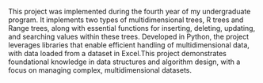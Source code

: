 This project was implemented during the fourth year of my undergraduate program. It implements two types of multidimensional trees, R trees and Range trees, along with essential functions for inserting, deleting, updating, and searching values within these trees. Developed in Python, the project leverages libraries that enable efficient handling of multidimensional data, with data loaded from a dataset in Excel.This project demonstrates foundational knowledge in data structures and algorithm design, with a focus on managing complex, multidimensional datasets.
